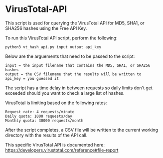 # VirusTotal-API

This script is used for querying the VirusTotal API for MD5, SHA1, or SHA256 hashes using the Free API Key.  
 
To run this VirusTotal API script, perform the following:

    python3 vt_hash_api.py input output api_key
    

Below are the arguements that need to be passed to the script:

    input = the input filename that contains the MD5, SHA1, or SHA256 hashes
    output = the CSV filename that the results will be written to
    api_key = you guessed it
    

The script has a time delay in between requests so daily limits don't get exceeded should you want to check a large list of hashes.

VirusTotal is limiting based on the following rates:

    Request rate: 4 requests/minute
    Daily quota: 1000 requests/day
    Monthly quota: 30000 requests/month 


After the script completes, a CSV file will be written to the current working directory with the results of the API call.

This specific VirusTotal API is documented here: 
https://developers.virustotal.com/reference#file-report

